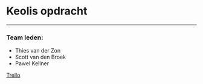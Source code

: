 # Keolis opdracht

---

### Team leden:

- Thies van der Zon
- Scott van den Broek
- Pawel Kellner

[Trello](https://trello.com/b/KBfvRi01/keolis#)
